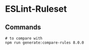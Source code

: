 # ESLint-Ruleset

## Commands

```shell
# to compare with 
npm run generate:compare-rules 8.0.0

```